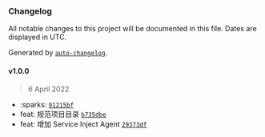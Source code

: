 ### Changelog

All notable changes to this project will be documented in this file. Dates are displayed in UTC.

Generated by [`auto-changelog`](https://github.com/CookPete/auto-changelog).

#### v1.0.0

> 6 April 2022

- :sparks: [`91215bf`](http://code.corp.elong.com/fsd/ws-routing/commit/91215bfd6696958e641d6bfe78957cae51c6aace)
- feat: 规范项目目录 [`b735dbe`](http://code.corp.elong.com/fsd/ws-routing/commit/b735dbeb277ffe7624fab674c3e5e164df9f09a2)
- feat: 增加 Service Inject Agent [`29373df`](http://code.corp.elong.com/fsd/ws-routing/commit/29373df83d7394e7aeb65c470f9559c5668482fa)
